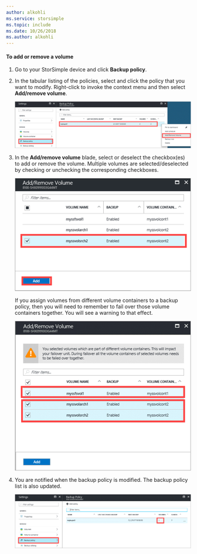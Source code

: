 ```yaml
---
author: alkohli
ms.service: storsimple
ms.topic: include
ms.date: 10/26/2018
ms.author: alkohli
---
```


#### To add or remove a volume

1. Go to your StorSimple device and click **Backup policy**.

2. In the tabular listing of the policies, select and click the policy that you want to modify. Right-click to invoke the context menu and then select **Add/remove volume**.

    ![manage schedules](./media/storsimple-8000-add-remove-volume-backup-policy-u2/addvolbupol1.png)

3. In the **Add/remove volume** blade, select or deselect the checkbox(es) to add or remove the volume. Multiple volumes are selected/deselected by checking or unchecking the corresponding checkboxes.

    ![manage schedules 2](./media/storsimple-8000-add-remove-volume-backup-policy-u2/addvolbupol3.png)

    If you assign volumes from different volume containers to a backup policy, then you will need to remember to fail over those volume containers together. You will see a warning to that effect.

    ![manage schedules 3](./media/storsimple-8000-add-remove-volume-backup-policy-u2/addvolbupol2.png)

4. You are notified when the backup policy is modified. The backup policy list is also updated.

    ![manage schedules 4](./media/storsimple-8000-add-remove-volume-backup-policy-u2/addvolbupol6.png)




